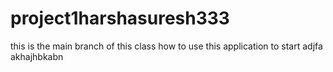 # project1harshasuresh333
this is the main branch of this class
how to use this application to start
adjfa
akhajhbkabn
